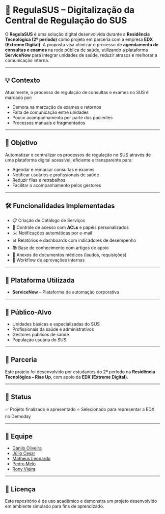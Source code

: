 # 🏥 RegulaSUS – Digitalização da Central de Regulação do SUS

O **RegulaSUS** é uma solução digital desenvolvida durante a **Residência Tecnológica (2º período)** como projeto em parceria com a empresa **EDX (Extreme Digital)**. A proposta visa otimizar o processo de **agendamento de consultas e exames** na rede pública de saúde, utilizando a plataforma **ServiceNow** para integrar unidades de saúde, reduzir atrasos e melhorar a comunicação interna.

---

## 💡 Contexto

Atualmente, o processo de regulação de consultas e exames no SUS é marcado por:

- Demora na marcação de exames e retornos
- Falta de comunicação entre unidades
- Pouco acompanhamento por parte dos pacientes
- Processos manuais e fragmentados

---

## 🎯 Objetivo

Automatizar e centralizar os processos de regulação no SUS através de uma plataforma digital acessível, eficiente e transparente para:

- Agendar e remarcar consultas e exames
- Notificar usuários e profissionais de saúde
- Reduzir filas e retrabalhos
- Facilitar o acompanhamento pelos gestores

---

## 🛠️ Funcionalidades Implementadas

- 📋 Criação de Catálogo de Serviços
- 🔐 Controle de acesso com **ACLs** e papéis personalizados
- ✉️ Notificações automáticas por e-mail
- 📊 Relatórios e dashboards com indicadores de desempenho
- 📚 Base de conhecimento com artigos de apoio
- 📎 Anexos de documentos médicos (laudos, requisições)
- 🔄 Workflow de aprovações internas

---

## 🧪 Plataforma Utilizada

- **ServiceNow** – Plataforma de automação corporativa

---

## 👥 Público-Alvo

- Unidades básicas e especializadas do SUS
- Profissionais da saúde e administrativos
- Gestores públicos de saúde
- População usuária do SUS

---

## 🤝 Parceria

Este projeto foi desenvolvido por estudantes do 2º período na **Residência Tecnológica – Rise Up**, com apoio da **EDX (Extreme Digital)**.

---

## 📍 Status

✅ Projeto finalizado e apresentado 
⭐ Selecionado para representar a EDX no Demoday

---

## 👥 Equipe

- [Danilo Oliveira](https://github.com/Mandreasn) 
- [Júlio Cesar](https://github.com/JulioC3sarDev) 
- [Matheus Leonardo](https://github.com/TeuLeonardo)
- [Pedro Melo](https://github.com/TeuLeonardo) 
- [Rony Vieira](https://github.com/rony-vieira)  

---

## 📄 Licença

Este repositório é de uso acadêmico e demonstra um projeto desenvolvido em ambiente simulado para fins de aprendizado.
